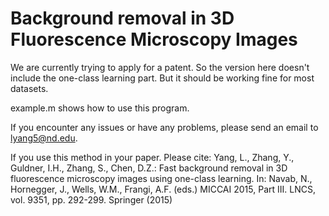 # Background removal in 3D Fluorescence Microscopy Images
We are currently trying to apply for a patent. So the version here doesn't include the one-class learning part. But it should be working fine for most datasets.

example.m shows how to use this program.

If you encounter any issues or have any problems, please send an email to lyang5@nd.edu.

If you use this method in your paper. Please cite:
Yang, L., Zhang, Y., Guldner, I.H., Zhang, S., Chen, D.Z.: Fast background removal in 3D fluorescence microscopy images using one-class learning. In: Navab, N., Hornegger, J., Wells, W.M., Frangi, A.F. (eds.) MICCAI 2015, Part III. LNCS, vol. 9351, pp. 292-299. Springer (2015)
